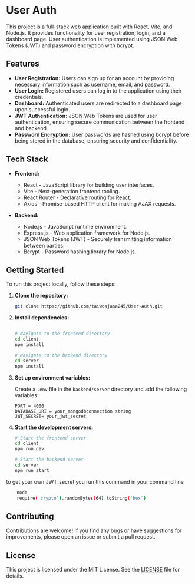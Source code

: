 # User Auth

This project is a full-stack web application built with React, Vite, and Node.js. It provides functionality for user registration, login, and a dashboard page. User authentication is implemented using JSON Web Tokens (JWT) and password encryption with bcrypt.

## Features

- **User Registration:** Users can sign up for an account by providing necessary information such as username, email, and password.
- **User Login:** Registered users can log in to the application using their credentials.
- **Dashboard:** Authenticated users are redirected to a dashboard page upon successful login.
- **JWT Authentication:** JSON Web Tokens are used for user authentication, ensuring secure communication between the frontend and backend.
- **Password Encryption:** User passwords are hashed using bcrypt before being stored in the database, ensuring security and confidentiality.

## Tech Stack

- **Frontend:**
  - React - JavaScript library for building user interfaces.
  - Vite - Next-generation frontend tooling.
  - React Router - Declarative routing for React.
  - Axios - Promise-based HTTP client for making AJAX requests.
  
- **Backend:**
  - Node.js - JavaScript runtime environment.
  - Express.js - Web application framework for Node.js.
  - JSON Web Tokens (JWT) - Securely transmitting information between parties.
  - Bcrypt - Password hashing library for Node.js.

## Getting Started

To run this project locally, follow these steps:

1. **Clone the repository:**

   ```bash
   git clone https://github.com/taiwoajasa245/User-Auth.git
   ```

2. **Install dependencies:**

   ```bash

   # Navigate to the frontend directory
   cd client
   npm install

   # Navigate to the backend directory
   cd server
   npm install
   

   ```

3. **Set up environment variables:**

   Create a `.env` file in the `backend/server` directory and add the following variables:

   ```plaintext
   PORT = 4000
   DATABASE_URI = your_mongodbconnection string
   JWT_SECRET= your_jwt_secret

   ```

4. **Start the development servers:**

   ```bash
   # Start the frontend server
   cd client
   npm run dev

   # Start the backend server
   cd server
   npm run start

   ```

to get your own JWT_secret you run this command in your command line 

```bash  
    node  
    require('crypto').randomBytes(64).toString('hex')
```

## Contributing

Contributions are welcome! If you find any bugs or have suggestions for improvements, please open an issue or submit a pull request.

## License

This project is licensed under the MIT License. See the [LICENSE](LICENSE) file for details.
